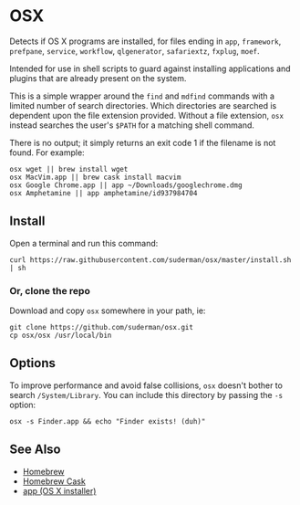 OSX
===

Detects if OS X programs are installed, for files ending in `app`, `framework`, 
`prefpane`, `service`, `workflow`, `qlgenerator`, `safariextz`, `fxplug`, `moef`.  

Intended for use in shell scripts to guard against installing applications and 
plugins that are already present on the system.  

This is a simple wrapper around the `find` and `mdfind` commands with a limited 
number of search directories.  Which directories are searched is dependent upon 
the file extension provided. Without a file extension, `osx` instead searches
the user's `$PATH` for a matching shell command.

There is no output; it simply returns an exit code 1 if the filename is not found. 
For example:  

`osx wget || brew install wget`  
`osx MacVim.app || brew cask install macvim`    
`osx Google Chrome.app || app ~/Downloads/googlechrome.dmg`      
`osx Amphetamine || app amphetamine/id937984704` 

Install
-------
Open a terminal and run this command:  

`curl https://raw.githubusercontent.com/suderman/osx/master/install.sh | sh`

### Or, clone the repo
Download and copy `osx` somewhere in your path, ie: 

`git clone https://github.com/suderman/osx.git`  
`cp osx/osx /usr/local/bin`  

Options
-------
To improve performance and avoid false collisions, `osx` doesn't bother to search 
`/System/Library`. You can include this directory by passing the `-s` option:

`osx -s Finder.app && echo "Finder exists! (duh)"`   

See Also
--------
- [Homebrew](http://brew.sh/)  
- [Homebrew Cask](http://caskroom.io/)  
- [app (OS X installer)](https://github.com/suderman/app)  
